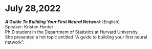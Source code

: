 # July 28,2022
***A Guide To Building Your First Neural Network*** (English)<br/>
Speaker: Kristen Hunter<br/>
Ph.D student in the Department of Statistics at Hurvard University.<br/>
She presented a hot topic entitled "A guide to building your first neural network".
